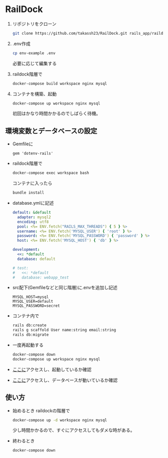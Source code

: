 # RailDock

1. リポジトリをクローン
   
   ```bash
   git clone https://github.com/takassh23/RailDock.git rails_app/raildock
   ```
   
2. .env作成
   ```bash
   cp env-example .env
   ```
   必要に応じて編集する
   
3. raildock階層で

   ```bash
   docker-compose build workspace nginx mysql
   ```

4. コンテナを構築、起動

   ```bash
   docker-compose up workspace nginx mysql
   ```
   初回はかなり時間かかるのでしばらく待機。

## 環境変数とデータベースの設定

- Gemfileに

  ```Gemfile:Gemfile
  gem 'dotenv-rails'
  ```

- raildock階層で

  ```bash
  docker-compose exec workspace bash
  ```

  コンテナに入ったら

  ```bash
  bundle install
  ```

- database.ymlに記述

  ```yml:database.yml
  default: &default
    adapter: mysql2
    encoding: utf8
    pool: <%= ENV.fetch("RAILS_MAX_THREADS") { 5 } %>
    username: <%= ENV.fetch('MYSQL_USER') { 'root' } %>
    password: <%= ENV.fetch('MYSQL_PASSWORD') { 'password' } %>
    host: <%= ENV.fetch('MYSQL_HOST') { 'db' } %>
  
  development:
    <<: *default
    database: default
  
  # test:
  #   <<: *default
  #   database: webapp_test
  ```

- src配下(Gemfileなどと同じ階層)に.envを追加し記述

  ```txt:.env
  MYSQL_HOST=mysql
  MYSQL_USER=default
  MYSQL_PASSWORD=secret
  ```

- コンテナ内で

  ```bash
  rails db:create
  rails g scaffold User name:string email:string
  rails db:migrate
  ```
  
- 一度再起動する
  ```bash
  docker-compose down
  docker-compose up workspace nginx mysql
  ```

- [ここに](http:/localhost)アクセスし、起動しているか確認

- [ここに](http:/localhost/users)アクセスし、データベースが動いているか確認



## 使い方

- 始めるとき raildockの階層で

  ```bash
  docker-compose up -d workspace nginx mysql
  ```

  少し時間かかるので、すぐにアクセスしてもダメな時がある。

- 終わるとき

  ```bash
  docker-compose down
  ```

  
